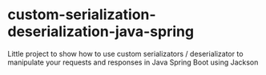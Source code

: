 # custom-serialization-deserialization-java-spring
Little project to show how to use custom serializators / deserializator to manipulate your requests and responses in Java Spring Boot using Jackson
